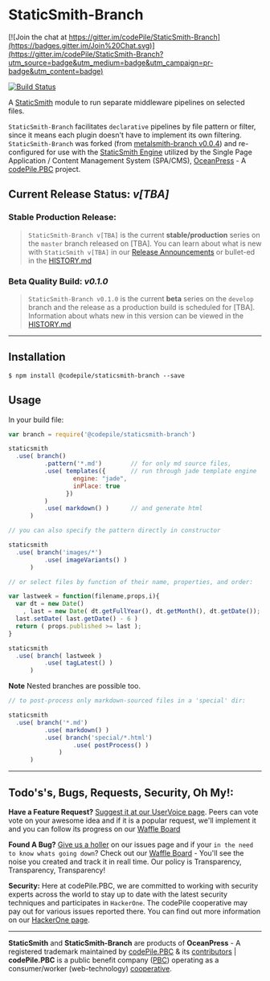 # StaticSmith-Branch

[![Join the chat at https://gitter.im/codePile/StaticSmith-Branch](https://badges.gitter.im/Join%20Chat.svg)](https://gitter.im/codePile/StaticSmith-Branch?utm_source=badge&utm_medium=badge&utm_campaign=pr-badge&utm_content=badge)

[![Build Status](https://travis-ci.org/codePile/StaticSmith-Branch.svg)](https://travis-ci.org/codePile/StaticSmith-Branch) 

  A [StaticSmith][staticsmith] module to run separate middleware pipelines on 
  selected files.

  `StaticSmith-Branch` facilitates `declarative` pipelines by file pattern or filter, since it means
  each plugin doesn't have to implement its own filtering. `StaticSmith-Branch` was forked (from [metalsmith-branch v0.0.4](https://github.com/ericgj/metalsmith-branch/tree/0.0.4)) and re-configured for use with the [StaticSmith Engine][staticsmith] utilized by the Single Page Application / Content Management System (SPA/CMS), [OceanPress](https://oceanpress.io) - A [codePile.PBC](http://codepile.org) project.

## Current Release Status: *v[TBA]*
### Stable Production Release:
>`StaticSmith-Branch v[TBA]` is the current **stable/production** series on the `master` branch released on [TBA].
>You can learn about what is new with `StaticSmith v[TBA]` in our [Release Announcements](http://OceanPress.io/release-announcements/) or bullet-ed in the [HISTORY.md](https://github.com/codePile/StaticSmith/blob/master/History.md)

### Beta Quality Build: *v0.1.0*
>`StaticSmith-Branch v0.1.0` is the current **beta** series on the `develop` branch and the release as a production build is scheduled for [TBA]. Information about whats new in this version can be viewed in the  [HISTORY.md](https://github.com/codePile/StaticSmith-branch/blob/develop/History.md)

---

## Installation

    $ npm install @codepile/staticsmith-branch --save

## Usage

  In your build file:
  
  ```js
  var branch = require('@codepile/staticsmith-branch')

  staticsmith
    .use( branch()
            .pattern('*.md')        // for only md source files,
            .use( templates({       // run through jade template engine
                    engine: "jade",
                    inPlace: true
                  })
            )
            .use( markdown() )      // and generate html
        )

  // you can also specify the pattern directly in constructor

  staticsmith
    .use( branch('images/*') 
            .use( imageVariants() )
        )

  // or select files by function of their name, properties, and order:

  var lastweek = function(filename,props,i){
    var dt = new Date()
      , last = new Date( dt.getFullYear(), dt.getMonth(), dt.getDate());
    last.setDate( last.getDate() - 6 )
    return ( props.published >= last );
  }

  staticsmith
    .use( branch( lastweek )
            .use( tagLatest() )
        )
  ```

  **Note** Nested branches are possible too.

  ```js
  // to post-process only markdown-sourced files in a 'special' dir:

  staticsmith
    .use( branch('*.md')
            .use( markdown() )
            .use( branch('special/*.html')
                    .use( postProcess() )
                )
        )
  ```

---
## Todo's's, Bugs, Requests, Security, Oh My!:
**Have a Feature Request?** [Suggest it at our UserVoice page](https://oceanpress.uservoice.com). Peers can vote vote on your awesome idea and if it is a popular request, we'll implement it and you can follow its progress on our [Waffle Board](https://oceanpress.waffle.io)

**Found A Bug?** [Give us a holler](https://github.com/codePile/StaticSmith-Branch/issues/new) on our issues page and if your `in the need to know whats going down`? Check out our [Waffle Board](https://waffle.io/oceanpress/OceanPress) - You'll see the noise you created and track it in reall time. Our policy is Transparency, Transparency, Transparency!

**Security:** Here at codePile.PBC, we are committed to working with security experts across the world to stay up to date with the latest security techniques and participates in `HackerOne`. The codePile cooperative may pay out for various issues reported there. You can find out more information on our [HackerOne page](https://hackerone.com/codePile).

---
**StaticSmith** and **StaticSmith-Branch** are products of **OceanPress** - A registered trademark maintained by [codePile.PBC](http://codepile.org) & its [contributors](https://github.com/codePile/OceanPress/graphs/contributors) | **codePile.PBC** is a public benefit company ([PBC](http://en.wikipedia.org/wiki/Public-benefit_corporation)) operating as a consumer/worker (web-technology) [cooperative](http://en.wikipedia.org/wiki/Consumer_cooperative).

[staticsmith]: https://github.com/codePile/StaticSmith

